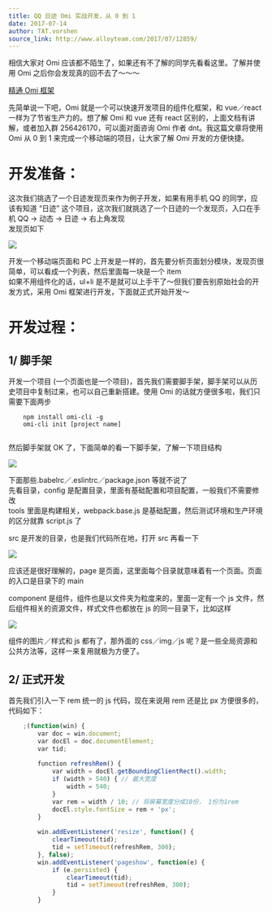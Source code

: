 ```yaml
---
title: QQ 日迹 Omi 实战开发，从 0 到 1
date: 2017-07-14
author: TAT.vorshen
source_link: http://www.alloyteam.com/2017/07/12859/
---
```


<!-- {% raw %} - for jekyll -->

相信大家对 Omi 应该都不陌生了，如果还有不了解的同学先看看这里。了解并使用 Omi 之后你会发现真的回不去了～～～

[精通 Omi 框架](https://github.com/AlloyTeam/omi/blob/master/tutorial/all.md)

先简单说一下吧，Omi 就是一个可以快速开发项目的组件化框架，和 vue／react 一样为了节省生产力的。想了解 Omi 和 vue 还有 react 区别的，上面文档有讲解，或者加入群 256426170，可以面对面咨询 Omi 作者 dnt。我这篇文章将使用 Omi 从 0 到 1 来完成一个移动端的项目，让大家了解 Omi 开发的方便快捷。

# 开发准备：

这次我们挑选了一个日迹发现页来作为例子开发，如果有用手机 QQ 的同学，应该有知道 “日迹” 这个项目，这次我们就挑选了一个日迹的一个发现页，入口在手机 QQ -> 动态 -> 日迹 -> 右上角发现  
发现页如下

![](http://www.alloyteam.com/wp-content/uploads/2017/07/1-169x300.jpg)

开发一个移动端页面和 PC 上开发是一样的，首先要分析页面划分模块，发现页很简单，可以看成一个列表，然后里面每一块是一个 item  
如果不用组件化的话，ul+li 是不是就可以上手干了～但我们要告别原始社会的开发方式，采用 Omi 框架进行开发，下面就正式开始开发～  

# 开发过程：

## 1/ 脚手架

开发一个项目 (一个页面也是一个项目)，首先我们需要脚手架，脚手架可以从历史项目中复制过来，也可以自己重新搭建。使用 Omi 的话就方便很多啦，我们只需要下面两步

        npm install omi-cli -g
        omi-cli init [project name]
     

然后脚手架就 OK 了，下面简单的看一下脚手架，了解一下项目结构

![](http://www.alloyteam.com/wp-content/uploads/2017/07/2-204x300.png)

下面那些.babelrc／.eslintrc／package.json 等就不说了  
先看目录，config 是配置目录，里面有基础配置和项目配置，一般我们不需要修改  
tools 里面是构建相关，webpack.base.js 是基础配置，然后测试环境和生产环境的区分就靠 script.js 了

src 是开发的目录，也是我们代码所在地，打开 src 再看一下

![](http://www.alloyteam.com/wp-content/uploads/2017/07/3.png)

应该还是很好理解的，page 是页面，这里面每个目录就意味着有一个页面。页面的入口是目录下的 main

component 是组件，组件也是以文件夹为粒度来的，里面一定有一个 js 文件，然后组件相关的资源文件，样式文件也都放在 js 的同一目录下，比如这样

![](http://www.alloyteam.com/wp-content/uploads/2017/07/4-193x300.png)

组件的图片／样式和 js 都有了，那外面的 css／img／js 呢？是一些全局资源和公共方法等，这样一来复用就极为方便了。

## 2/ 正式开发

首先我们引入一下 rem 统一的 js 代码，现在来说用 rem 还是比 px 方便很多的，代码如下：

```javascript
    ;(function(win) {
        var doc = win.document;
        var docEl = doc.documentElement;
        var tid;
 
        function refreshRem() {
            var width = docEl.getBoundingClientRect().width;
            if (width > 540) { // 最大宽度
                width = 540;
            }
            var rem = width / 10; // 将屏幕宽度分成10份， 1份为1rem
            docEl.style.fontSize = rem + 'px';
        }
 
        win.addEventListener('resize', function() {
            clearTimeout(tid);
            tid = setTimeout(refreshRem, 300);
        }, false);
        win.addEventListener('pageshow', function(e) {
            if (e.persisted) {
                clearTimeout(tid);
                tid = setTimeout(refreshRem, 300);
            }
        }
```


<!-- {% endraw %} - for jekyll -->